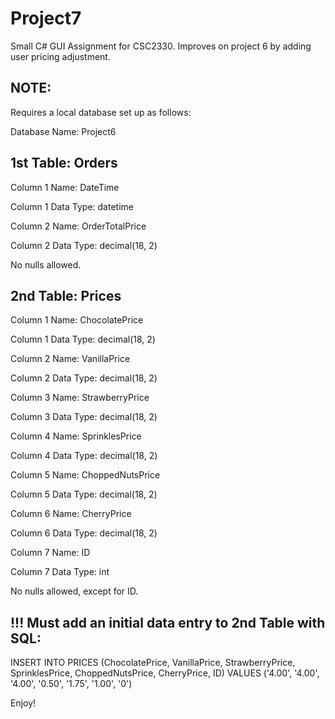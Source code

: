 # Project7
Small C# GUI Assignment for CSC2330. Improves on project 6 by adding user pricing adjustment.



## NOTE:
Requires a local database set up as follows:



Database Name: Project6


## 1st Table: Orders

Column 1 Name: DateTime

Column 1 Data Type: datetime

Column 2 Name: OrderTotalPrice

Column 2 Data Type: decimal(18, 2)

No nulls allowed.

## 2nd Table: Prices

Column 1 Name: ChocolatePrice

Column 1 Data Type: decimal(18, 2)

Column 2 Name: VanillaPrice

Column 2 Data Type: decimal(18, 2)

Column 3 Name: StrawberryPrice

Column 3 Data Type: decimal(18, 2)

Column 4 Name: SprinklesPrice

Column 4 Data Type: decimal(18, 2)

Column 5 Name: ChoppedNutsPrice

Column 5 Data Type: decimal(18, 2)

Column 6 Name: CherryPrice

Column 6 Data Type: decimal(18, 2)

Column 7 Name: ID

Column 7 Data Type: int

No nulls allowed, except for ID.

## !!! Must add an initial data entry to 2nd Table with SQL:

INSERT INTO PRICES (ChocolatePrice, VanillaPrice, StrawberryPrice, SprinklesPrice, ChoppedNutsPrice, CherryPrice, ID) VALUES ('4.00', '4.00', '4.00', '0.50', '1.75', '1.00', '0')

Enjoy!
